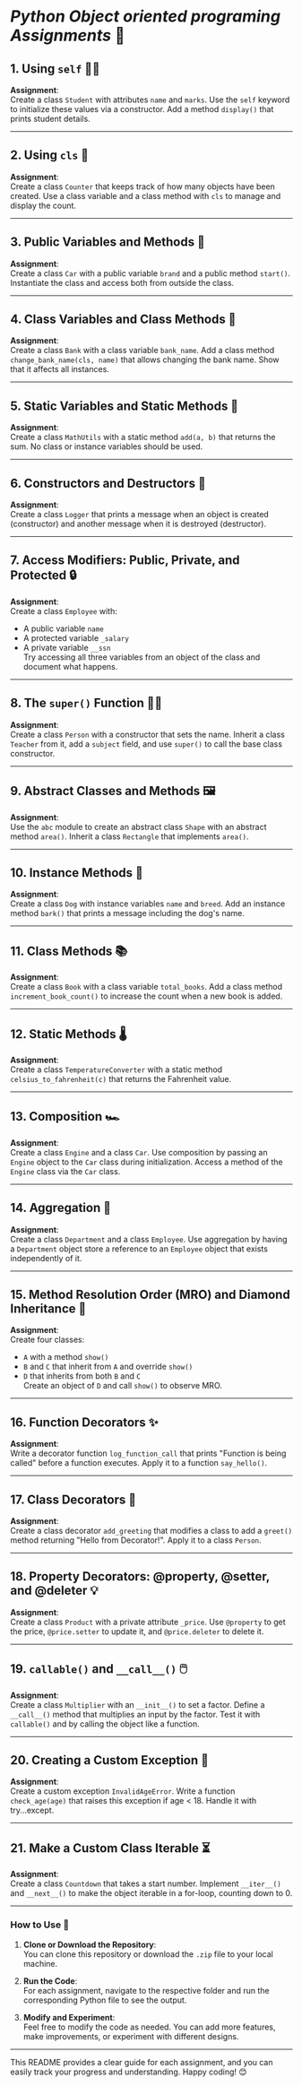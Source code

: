 # *Python Object oriented programing Assignments* 🐍


## 1. Using `self` 🧑‍🏫
**Assignment**:  
Create a class `Student` with attributes `name` and `marks`. Use the `self` keyword to initialize these values via a constructor. Add a method `display()` that prints student details.

---

## 2. Using `cls` 🔢
**Assignment**:  
Create a class `Counter` that keeps track of how many objects have been created. Use a class variable and a class method with `cls` to manage and display the count.

---

## 3. Public Variables and Methods 🚗
**Assignment**:  
Create a class `Car` with a public variable `brand` and a public method `start()`. Instantiate the class and access both from outside the class.

---

## 4. Class Variables and Class Methods 🏦
**Assignment**:  
Create a class `Bank` with a class variable `bank_name`. Add a class method `change_bank_name(cls, name)` that allows changing the bank name. Show that it affects all instances.

---

## 5. Static Variables and Static Methods 🔢
**Assignment**:  
Create a class `MathUtils` with a static method `add(a, b)` that returns the sum. No class or instance variables should be used.

---

## 6. Constructors and Destructors 🔨
**Assignment**:  
Create a class `Logger` that prints a message when an object is created (constructor) and another message when it is destroyed (destructor).

---

## 7. Access Modifiers: Public, Private, and Protected 🔒
**Assignment**:  
Create a class `Employee` with:
- A public variable `name`
- A protected variable `_salary`
- A private variable `__ssn`  
Try accessing all three variables from an object of the class and document what happens.

---

## 8. The `super()` Function 🧑‍🎓
**Assignment**:  
Create a class `Person` with a constructor that sets the name. Inherit a class `Teacher` from it, add a `subject` field, and use `super()` to call the base class constructor.

---

## 9. Abstract Classes and Methods 🖼️
**Assignment**:  
Use the `abc` module to create an abstract class `Shape` with an abstract method `area()`. Inherit a class `Rectangle` that implements `area()`.

---

## 10. Instance Methods 🐶
**Assignment**:  
Create a class `Dog` with instance variables `name` and `breed`. Add an instance method `bark()` that prints a message including the dog's name.

---

## 11. Class Methods 📚
**Assignment**:  
Create a class `Book` with a class variable `total_books`. Add a class method `increment_book_count()` to increase the count when a new book is added.

---

## 12. Static Methods 🌡️
**Assignment**:  
Create a class `TemperatureConverter` with a static method `celsius_to_fahrenheit(c)` that returns the Fahrenheit value.

---

## 13. Composition 🏎️
**Assignment**:  
Create a class `Engine` and a class `Car`. Use composition by passing an `Engine` object to the `Car` class during initialization. Access a method of the `Engine` class via the `Car` class.

---

## 14. Aggregation 🏢
**Assignment**:  
Create a class `Department` and a class `Employee`. Use aggregation by having a `Department` object store a reference to an `Employee` object that exists independently of it.

---

## 15. Method Resolution Order (MRO) and Diamond Inheritance 💎
**Assignment**:  
Create four classes:
- `A` with a method `show()`
- `B` and `C` that inherit from `A` and override `show()`
- `D` that inherits from both `B` and `C`  
Create an object of `D` and call `show()` to observe MRO.

---

## 16. Function Decorators ✨
**Assignment**:  
Write a decorator function `log_function_call` that prints "Function is being called" before a function executes. Apply it to a function `say_hello()`.

---

## 17. Class Decorators 🎨
**Assignment**:  
Create a class decorator `add_greeting` that modifies a class to add a `greet()` method returning "Hello from Decorator!". Apply it to a class `Person`.

---

## 18. Property Decorators: @property, @setter, and @deleter 💡
**Assignment**:  
Create a class `Product` with a private attribute `_price`. Use `@property` to get the price, `@price.setter` to update it, and `@price.deleter` to delete it.

---

## 19. `callable()` and `__call__()` 🖱️
**Assignment**:  
Create a class `Multiplier` with an `__init__()` to set a factor. Define a `__call__()` method that multiplies an input by the factor. Test it with `callable()` and by calling the object like a function.

---

## 20. Creating a Custom Exception 🚨
**Assignment**:  
Create a custom exception `InvalidAgeError`. Write a function `check_age(age)` that raises this exception if age < 18. Handle it with try...except.

---

## 21. Make a Custom Class Iterable ⏳
**Assignment**:  
Create a class `Countdown` that takes a start number. Implement `__iter__()` and `__next__()` to make the object iterable in a for-loop, counting down to 0.

---

### How to Use 🚀

1. **Clone or Download the Repository**:  
   You can clone this repository or download the `.zip` file to your local machine.
   
2. **Run the Code**:  
   For each assignment, navigate to the respective folder and run the corresponding Python file to see the output.

3. **Modify and Experiment**:  
   Feel free to modify the code as needed. You can add more features, make improvements, or experiment with different designs.

---

This README provides a clear guide for each assignment, and you can easily track your progress and understanding. Happy coding! 😊
